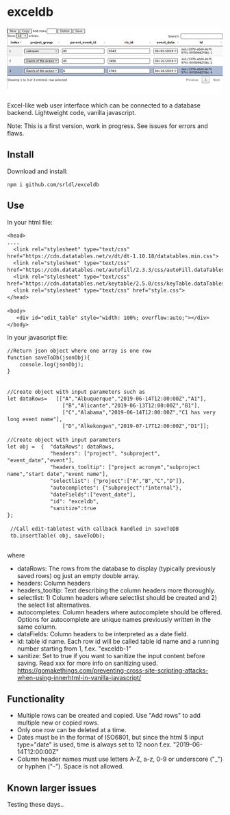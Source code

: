 # exceldb  

![alt text](https://github.com/srldl/edit-tabletest/blob/master/img/ecotox.jpg)

Excel-like web user interface which can be connected to a database backend. Lightweight code, vanilla javascript. 

Note: This is a first version, work in progress. See issues for errors and flaws. 


## Install

Download and install:

```
npm i github.com/srldl/exceldb
```

## Use


In your html file:
  
  ```
  <head>
  ....
    <link rel="stylesheet" type="text/css" href="https://cdn.datatables.net/v/dt/dt-1.10.18/datatables.min.css">
    <link rel="stylesheet" type="text/css" href="https://cdn.datatables.net/autofill/2.3.3/css/autoFill.dataTables.min.css">
    <link rel="stylesheet" type="text/css" href="https://cdn.datatables.net/keytable/2.5.0/css/keyTable.dataTables.min.css">
	<link rel="stylesheet" type="text/css" href="style.css">
  </head>
  
  <body>
     <div id="edit_table" style="width: 100%; overflow:auto;"></div>
  </body>
  
  ```
  

In your javascript file:

```
//Return json object where one array is one row
function saveToDb(jsonObj){
    console.log(jsonObj);
}


//Create object with input parameters such as
let dataRows=   [["A","Albuquerque","2019-06-14T12:00:00Z","A1"],
                  ["B","Alicante","2019-06-13T12:00:00Z","B1"],
                  ["C","Alabama","2019-06-14T12:00:00Z","C1 has very long event name"],
                  ["D","Alkekongen","2019-07-17T12:00:00Z","D1"]];

//Create object with input parameters
let obj =  {  "dataRows": dataRows,
              "headers": ["project", "subproject", "event_date","event"],
              "headers_tooltip": ["project acronym","subproject name","start date","event name"],
              "selectlist": {"project":["A","B","C","D"]},
              "autocompletes": {"subproject":"internal"},
              "dateFields":["event_date"],
              "id": "exceldb",
              "sanitize":true
};

 //Call edit-tabletest with callback handled in saveToDB
 tb.insertTable( obj, saveToDb);
  
```
  where
- dataRows: The rows from the database to display (typically previously saved rows) og just an empty double array.
- headers: Column headers 
- headers_tooltip: Text describing the column headers more thoroughly.
- selectlist: 1) Column headers where selectlist should be created and 2) the select list alternatives.
- autocompletes: Column headers where autocomplete should be offered. Options for autocomplete are unique names previously written in the same column.
- dataFields: Column headers to be interpreted as a date field.
- id: table id name. Each row id will be called table id name and a running number starting from 1,
f.ex. "exceldb-1"
- sanitize: Set to true if you want to sanitize the input content before saving. Read xxx for more info on sanitizing used.
https://gomakethings.com/preventing-cross-site-scripting-attacks-when-using-innerhtml-in-vanilla-javascript/


## Functionality
- Multiple rows can be created and copied. Use "Add rows" to add multiple new or copied rows.
- Only one row can be deleted at a time.
- Dates must be in the format of ISO6801, but since the html 5 input type="date" is used, time is always set to 12 noon f.ex.   "2019-06-14T12:00:00Z"
- Column header names must use letters A-Z, a-z, 0-9 or underscore ("_") or hyphen ("-"). Space is not allowed.
  
  
 ## Known larger issues
 Testing these days..
 
 
  
 







